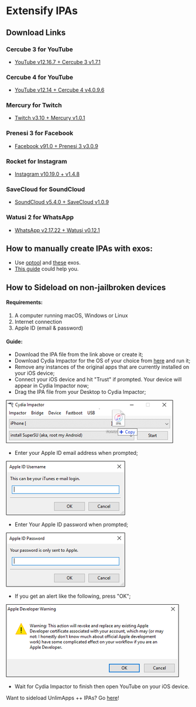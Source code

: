 # Extensify IPAs

## Download Links

### Cercube 3 for YouTube

* [YouTube v12.16.7 + Cercube 3 v1.7.1](http://ideviceteam.com/ipa_signed/YouTube_v12.16.7_Cercube3_v1.7.1.ipa)

### Cercube 4 for YouTube

* [YouTube v12.14 + Cercube 4 v4.0.9.6](http://ideviceteam.com/ipa_signed/YouTube_v12.14_Cercube_v4.0.9.6.ipa)

### Mercury for Twitch

*  [Twitch v3.10 + Mercury v1.0.1](http://ideviceteam.com/ipa_signed/Twitch_v3.18_Mercury_v1.0.1.ipa)

### Prenesi 3 for Facebook

* [Facebook v91.0 + Prenesi 3 v3.0.9](Facebook_v91.0_Prenesi_v3.0.9.ipa)

### Rocket for Instagram

* [Instagram v10.19.0 + v1.4.8](http://ideviceteam.com/ipa_signed/Instagram_v10.19.0_Rocket_v1.4.8.ipa)

### SaveCloud for SoundCloud

* [SoundCloud v5.4.0 + SaveCloud v1.0.9](http://ideviceteam.com/ipa_signed/SoundCloud_v5.4.0_SaveCloud_v1.0.9.ipa)

### Watusi 2 for WhatsApp

* [WhatsApp v2.17.22 + Watusi v0.12.1](http://ideviceteam.com/ipa_signed/WhatsApp_v2.17.22_Watusi2_v0.12.1.ipa)

## How to manually create IPAs with exos:

* Use [optool](https://github.com/alexzielenski/optool) and [these](https://github.com/Sn0wCooder/Extensify-Exos) exos.
* [This guide](http://sn0wcooder.altervista.org/?p=28) could help you.

## How to Sideload on non-jailbroken devices

#### Requirements:

1. A computer running macOS, Windows or Linux
2. Internet connection
3. Apple ID (email & password)

#### Guide:

* Download the IPA file from the link above or create it;
* Download Cydia Impactor for the OS of your choice from [here](http://www.cydiaimpactor.com) and run it;
* Remove any instances of the original apps that are currently installed on your iOS device;
* Connect your iOS device and hit "Trust" if prompted. Your device will appear in Cydia Impactor now;
* Drag the IPA file from your Desktop to Cydia Impactor;

![Help 1](img/help1.png "Help 1")

* Enter your Apple ID email address when prompted;

![Help 2](img/help2.png "Help 2")

* Enter Your Apple ID password when prompted;

![Help 3](img/help3.png "Help 3")

* If you get an alert like the following, press "OK";

![Help 4](img/help4.png "Help 4")

* Wait for Cydia Impactor to finish then open YouTube on your iOS device.


Want to sideload UnlimApps ++ IPAs? Go [here](https://github.com/JMccormick264/PPAppsIPARepo)!